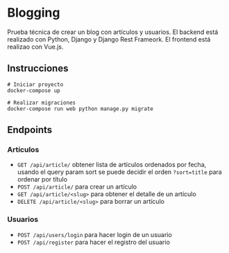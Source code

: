 # Blogging

Prueba técnica de crear un blog con artículos y usuarios. El backend está realizado con Python, Django y Django Rest
Frameork. El frontend está realizao con Vue.js.

## Instrucciones

```shell
# Iniciar proyecto
docker-compose up

# Realizar migraciones
docker-compose run web python manage.py migrate
```

## Endpoints

### Artículos

- `GET /api/article/` obtener lista de artículos ordenados por fecha, usando el query param sort se puede decidir el
  orden `?sort=title` para ordenar por título
- `POST /api/article/` para crear un artículo
- `GET /api/article/<slug>` para obtener el detalle de un artículo
- `DELETE /api/article/<slug>` para borrar un artículo

### Usuarios

- `POST /api/users/login` para hacer login de un usuario
- `POST /api/register` para hacer el registro del usuario